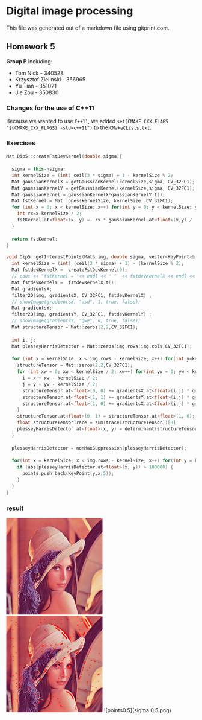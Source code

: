 # Digital image processing
This file was generated out of a markdown file using gitprint.com.

## Homework 5

**Group P** including:

* Tom Nick - 340528
* Krzysztof Zielinski - 356965
* Yu Tian - 351021
* Jie Zou - 350830

### Changes for the use of C++11
Because we wanted to use `C++11`, we added `set(CMAKE_CXX_FLAGS "${CMAKE_CXX_FLAGS} -std=c++11")` to the `CMakeCLists.txt`.

### Exercises

```cpp
Mat Dip5::createFstDevKernel(double sigma){
  
  sigma = this->sigma;
  int kernelSize = (int) ceil(3 * sigma) + 1 - kernelSize % 2;
  Mat gaussianKernelX = getGaussianKernel(kernelSize,sigma, CV_32FC1);
  Mat gaussianKernelY = getGaussianKernel(kernelSize,sigma, CV_32FC1);
  Mat gaussianKernel = gaussianKernelX*gaussianKernelY.t();
  Mat fstKernel = Mat::ones(kernelSize, kernelSize, CV_32FC1);
  for (int x = 0; x < kernelSize; x++) for(int y = 0; y < kernelSize; y++) {
    int rx=x-kernelSize / 2;
    fstKernel.at<float>(x, y) =- rx * gaussianKernel.at<float>(x,y) / (sigma * sigma);
  }

  return fstKernel;
}

```

```cpp
void Dip5::getInterestPoints(Mat& img, double sigma, vector<KeyPoint>& points) {
  int kernelSize = (int) (ceil(3 * sigma) + 1) - (kernelSize % 2);
  Mat fstdevKernelX =  createFstDevKernel(0);
  // cout << "fstKernel = "<< endl << " "  << fstdevKernelX << endl << endl;
  Mat fstdevKernelY =  fstdevKernelX.t();
  Mat gradientsX;
  filter2D(img, gradientsX, CV_32FC1, fstdevKernelX) ;
  // showImage(gradientsX, "asd", 1, true, false);
  Mat gradientsY;
  filter2D(img, gradientsY, CV_32FC1, fstdevKernelY) ;
  // showImage(gradientsY, "qwe", 0, true, false);
  Mat structureTensor = Mat::zeros(2,2,CV_32FC1);
  
  int i, j;
  Mat plesseyHarrisDetector = Mat::zeros(img.rows,img.cols,CV_32FC1);
  
  for (int x = kernelSize; x < img.rows - kernelSize; x++) for(int y=kernelSize;y<img.cols-kernelSize;y++) {
    structureTensor = Mat::zeros(2,2,CV_32FC1);
    for (int xw = 0; xw < kernelSize / 2; xw++) for(int yw = 0; yw < kernelSize; yw++) {
      i = x + xw - kernelSize / 2;
      j = y + yw - kernelSize / 2;
      structureTensor.at<float>(0, 0) += gradientsX.at<float>(i,j) * gradientsX.at<float>(i,j);
      structureTensor.at<float>(1, 1) += gradientsY.at<float>(i,j) * gradientsY.at<float>(i,j);
      structureTensor.at<float>(1, 0) += gradientsX.at<float>(i,j) * gradientsY.at<float>(i,j);
    }
    structureTensor.at<float>(0, 1) = structureTensor.at<float>(1, 0);
    float structureTensorTrace = sum(trace(structureTensor))[0];
    plesseyHarrisDetector.at<float>(x, y) = determinant(structureTensor) - 0.04 * structureTensorTrace * structureTensorTrace;
  }

  plesseyHarrisDetector = nonMaxSuppression(plesseyHarrisDetector);

  for(int x = kernelSize; x < img.rows - kernelSize; x++) for(int y = kernelSize; y < img.cols - kernelSize; y++) {
    if (abs(plesseyHarrisDetector.at<float>(x, y)) > 100000) {
      points.push_back(KeyPoint(y,x,5));
    }
  }
}
```

### result
![Original](Lenna.png)
![überarbeitet](keypoints.png)
![points0.5](sigma 0.5.png)
